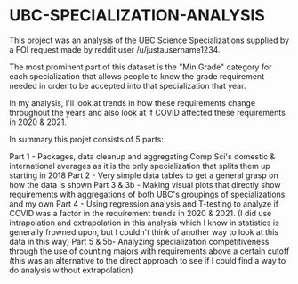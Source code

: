 # UBC-SPECIALIZATION-ANALYSIS

This project was an analysis of the UBC Science Specializations supplied by a FOI request made by reddit user /u/justausername1234.

The most prominent part of this dataset is the "Min Grade" category for each specialization that allows people to know the grade requirement needed in order to be accepted into that specialization that year. 

In my analysis, I'll look at trends in how these requirements change throughout the years and also look at if COVID affected these requirements in 2020 & 2021. 

In summary this projet consists of 5 parts:

Part 1 - Packages, data cleanup and aggregating Comp Sci's domestic & international averages as it is the only specialization that splits them up starting in 2018
Part 2 - Very simple data tables to get a general grasp on how the data is shown
Part 3 & 3b - Making visual plots that directly show requirements with aggregations of both UBC's groupings of specializations and my own
Part 4 - Using regression analysis and T-testing to analyze if COVID was a factor in the requirement trends in 2020 & 2021. (I did use intrapolation and extrapolation in this analysis which I know in statistics is generally frowned upon, but I couldn't think of another way to look at this data in this way) 
Part 5 & 5b- Analyzing specialization competitiveness through the use of counting majors with requirements above a certain cutoff (this was an alternative to the direct approach to see if I could find a way to do analysis without extrapolation) 
